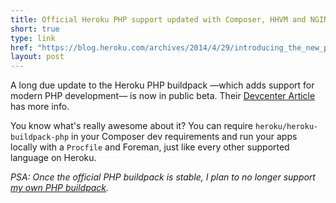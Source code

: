 ```yaml
---
title: Official Heroku PHP support updated with Composer, HHVM and NGINX support
short: true
type: link
href: "https://blog.heroku.com/archives/2014/4/29/introducing_the_new_php_on_heroku"
layout: post
---
```

A long due update to the Heroku PHP buildpack —which adds support for
modern PHP development— is now in public beta. Their [Devcenter
Article][heroku php doc] has more info.

You know what's really awesome about it? You can require
`heroku/heroku-buildpack-php` in your Composer dev requirements and run
your apps locally with a `Procfile` and Foreman, just like every other
supported language on Heroku.

_PSA: Once the official PHP buildpack is stable, I plan to no longer support [my
own PHP buildpack](https://github.com/CHH/heroku-buildpack-php)._

[heroku php doc]: https://devcenter.heroku.com/categories/php?utm_source=pardot&utm_medium=email&utm_campaign=php
